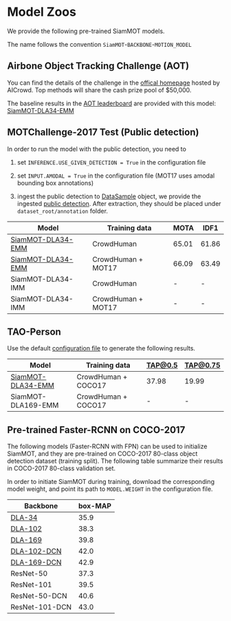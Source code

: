 # Model Zoos

We provide the following pre-trained SiamMOT models.

The name follows the convention `SiamMOT`-`BACKBONE`-`MOTION_MODEL`

## Airbone Object Tracking Challenge (AOT)
You can find the details of the challenge in the [offical homepage](https://www.aicrowd.com/challenges/airborne-object-tracking-challenge/) hosted by AICrowd. 
Top methods will share the cash prize pool of $50,000.

The baseline results in the [AOT leaderboard](https://www.aicrowd.com/challenges/airborne-object-tracking-challenge/leaderboards) are provided with this model: 
[SiamMOT-DLA34-EMM](https://aws-cv-sci-motion-public.s3-us-west-2.amazonaws.com/SiamMOT/model_zoos/DLA-34-FPN_EMM_AOT.pth)

## MOTChallenge-2017 Test (Public detection)
In order to run the model with the public detection, you need to 
1) set `INFERENCE.USE_GIVEN_DETECTION = True` in the configuration file

2) set `INPUT.AMODAL = True` in the configuration file (MOT17 uses amodal bounding box annotations)

3) ingest the public detection to [DataSample](https://github.com/dmlc/gluon-cv/tree/master/gluoncv/torch/data/gluoncv_motion_dataset) object, 
we provide the ingested [public detection](https://aws-cv-sci-motion-public.s3-us-west-2.amazonaws.com/SiamMOT/ingested_dataset/MOT17/annotation_mot17.zip). 
After extraction, they should be placed under `dataset_root/annotation` folder.


|     Model    |        Training data       | MOTA  |  IDF1  |
|--------------|----------------------------|-------|--------|
|[SiamMOT-DLA34-EMM](https://aws-cv-sci-motion-public.s3-us-west-2.amazonaws.com/SiamMOT/model_zoos/DLA-34-FPN_EMM_crowdhuman.pth) | CrowdHuman         | 65.01 | 61.86
|[SiamMOT-DLA34-EMM](https://aws-cv-sci-motion-public.s3-us-west-2.amazonaws.com/SiamMOT/model_zoos/DLA-34-FPN_EMM_crowdhuman_mot17.pth) | CrowdHuman + MOT17 | 66.09 | 63.49
|SiamMOT-DLA34-IMM | CrowdHuman         |   -   |   - 
|SiamMOT-DLA34-IMM | CrowdHuman + MOT17 |   -   |   - 


## TAO-Person
Use the default [configuration file](../configs/dla/DLA_34_FPN_EMM.yaml) to generate the following results.

|         Model        |    Training data   | TAP@0.5  |  TAP@0.75 |
|----------------------|--------------------|----------|-----------|
|[SiamMOT-DLA34-EMM](https://aws-cv-sci-motion-public.s3-us-west-2.amazonaws.com/SiamMOT/model_zoos/DLA-34-FPN_EMM_coco_crowdhuman.pth) | CrowdHuman + COCO17|   37.98  |     19.99
|SiamMOT-DLA169-EMM| CrowdHuman + COCO17|     -    |     -


## Pre-trained Faster-RCNN on COCO-2017
The following models (Faster-RCNN with FPN) can be used to initialize SiamMOT, and they are pre-trained on COCO-2017 80-class object detection dataset (training split).
The following table summarize their results in COCO-2017 80-class validation set.

In order to initiate SiamMOT during training, download the corresponding model weight, and point its path to `MODEL.WEIGHT`
in the configuration file.

| Backbone     |  box-MAP  |
|--------------|-----------|
|[DLA-34](https://aws-cv-sci-motion-public.s3-us-west-2.amazonaws.com/SiamMOT/model_zoos/faster-rcnn/frcnn_dla34.pth)          |    35.9   |   
|[DLA-102](https://aws-cv-sci-motion-public.s3-us-west-2.amazonaws.com/SiamMOT/model_zoos/faster-rcnn/frcnn_dla102.pth)        |    38.3   |    
|[DLA-169](https://aws-cv-sci-motion-public.s3-us-west-2.amazonaws.com/SiamMOT/model_zoos/faster-rcnn/frcnn_dla169.pth)        |    39.8   | 
|[DLA-102-DCN](https://aws-cv-sci-motion-public.s3-us-west-2.amazonaws.com/SiamMOT/model_zoos/faster-rcnn/frcnn_dla102_dcn.pth)|    42.0   |
|[DLA-169-DCN](https://aws-cv-sci-motion-public.s3-us-west-2.amazonaws.com/SiamMOT/model_zoos/faster-rcnn/frcnn_dla169_dcn.pth)|    42.9   |
|ResNet-50     |    37.3   |      
|ResNet-101    |    39.5   |       
|ResNet-50-DCN |    40.6   |       
|ResNet-101-DCN|    43.0   |       

